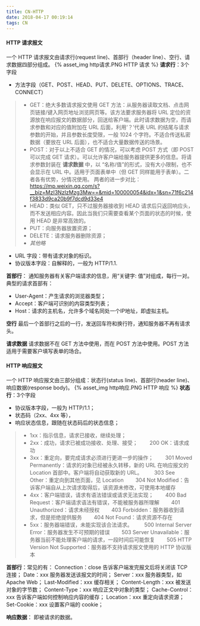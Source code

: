 ```yaml
---
title: CN-HTTP
date: 2018-04-17 00:19:14
tags: CN
---
```

#### HTTP 请求报文
一个 HTTP 请求报文由请求行(request line)、首部行（header line）、空行、请求数据四部分组成。
{% asset_img http请求.PNG HTTP 请求 %}
**请求行**：3个字段
* 方法字段（GET、POST、HEAD、PUT、DELETE、OPTIONS、TRACE、CONNECT）
> * GET：绝大多数请求报文使用 GET 方法：从服务器读取文档、点击网页链接/键入网页地址浏览网页等。该方法要求服务器将 URL 定位的资源放在响应报文的数据部分，回送给客户端。此时请求数据为空，而请求参数和对应的值附加在 URL 后面，利用‘？’代表 URL 的结尾与请求参数的开始，并且参数长度受限，一般 1024 个字符。不适合传送私密数据（要放在 URL 后面），也不适合大量数据传送的场景。
> * POST：对于以上不适合 GET 的情况，可以考虑 POST 方式（即 POST 可以完成 GET 请求）。可以允许客户端给服务器提供更多的信息。将请求参数封装在 **请求数据** 中，以 “名称/值”的形式，没有大小限制，也不会显示在 URL 中。适用于页面表单中（但 GET 同样能用于表单）。二者各有优势，分情况使用。
两者的进一步对比：https://mp.weixin.qq.com/s?__biz=MzI3NzIzMzg3Mw==&mid=100000054&idx=1&sn=71f6c214f3833d9ca20b9f7dcd9d33e4
> * HEAD：类似 GET，只不过服务器接收到 HEAD 请求后只返回响应头，而不发送相应内容。因此当我们只需要查看某个页面的状态的时候，使用 HEAD 是非常高效的。
> * PUT：向服务器放置资源；
> * DELETE：请求服务器删除资源；
> * _其他略_

* URL 字段：带有请求对象的标识。
* 协议版本字段：自解释的，一般为 HTTP/1.1.

**首部行**：
通知服务器有关客户端请求的信息，用“关键字: 值”对组成，每行一对。典型的请求首部有：
* User-Agent：产生请求的浏览器类型；
* Accept：客户端可识别的内容类型列表；
* Host：请求的主机名，允许多个域名同处一个IP地址，即虚拟主机。

**空行**
最后一个首部行之后的一行，发送回车符和换行符，通知服务器不再有请求头。

**请求数据**
请求数据不在 GET 方法中使用，而在 POST 方法中使用。POST 方法适用于需要客户填写表单的场合。

#### HTTP 响应报文
一个 HTTP 响应报文由三部分组成：状态行(status line)、首部行(header line)、响应数据(response body)。
{% asset_img http响应.PNG HTTP 响应 %}
**状态行**：3个字段
* 协议版本字段，一般为 HTTP/1.1；
* 状态码（2xx、4xx 等），
* 响应状态信息，跟随在状态码后的状态信息；
> * 1xx：指示信息，请求已接收，继续处理；
> * 2xx：成功，请求已被成功接收、处理、接受；
　　200 OK：请求成功
> * 3xx：重定向，要完成请求必须进行更进一步的操作；
　　301 Moved Permanently：请求的对象已经被永久转移，新的 URL 在响应报文的 Location 首部中。客户端将自动获取新的 URL。
　　303 See Other：重定向到其他页面，见 Location
　　304 Not Modified：告诉客户端自从上次请求取得后，该资源未修改，可使用本地缓存
> * 4xx：客户端错误，请求有语法错误或请求无法实现；
　　400 Bad Request：客户端请求语法有错误，不能被服务器所理解
　　401 Unauthorized：请求未经授权
　　403 Forbidden：服务器收到请求，但是拒绝提供服务
　　404 Not Found：请求资源不存在
> * 5xx：服务器端错误，未能实现该合法请求。
　　500 Internal Server Error：服务器发生不可预期的错误
　　503 Server Unavailable：服务器当前不能处理客户端的请求，一段时间后可能恢复
　　505 HTTP Version Not Supported：服务器不支持请求报文使用的 HTTP 协议版本

**首部行**：常见的有：
Connection：close   告诉客户端发完报文后将关闭该 TCP 连接；
Date：xxx   服务器发送该报文的时间；
Server：xxx   服务器类型，如 Apache Web；
Last-Modified：xxx   缓存相关；
Content-Length：xxx   被发送对象的字节数；
Content-Type：xxx   响应正文中对象的类型；
Cache-Control：xxx   告诉客户端如何控制响应内容的缓存；
Location：xxx   重定向请求资源；
Set-Cookie：xxx   设置客户端的 cookie；

**响应数据**：
即被请求的数据。
